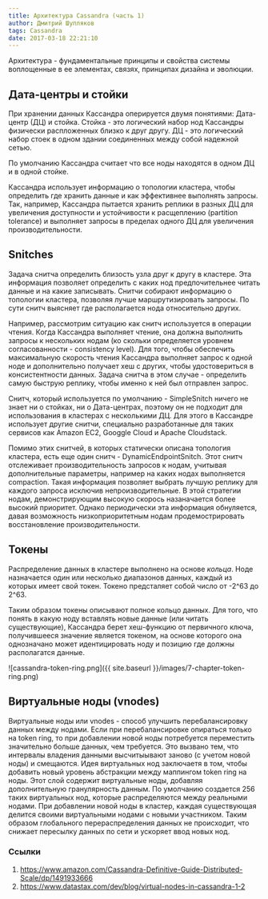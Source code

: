 ```yaml
---
title: Архитектура Cassandra (часть 1)
author: Дмитрий Шупляков
tags: Cassandra
date: 2017-03-18 22:21:10
---
```

Архитектура - фундаментальные принципы и свойства системы воплощенные в ее элементах, связях, принципах дизайна и эволюции.

<!-- more -->

## Дата-центры и стойки
При хранении данных Кассандра оперируется двумя понятиями: Дата-центр (ДЦ) и стойка. Стойка - это логический набор нод Кассандры физически распложенных близко к друг другу. ДЦ - это логический набор стоек в одном здании соединенных между собой надежной сетью.

По умолчанию Кассандра считает что все ноды находятся в одном ДЦ и в одной стойке.

Кассандра использует информацию о топологии кластера, чтобы определить где хранить данные и как эффективнее выполнять запросы. Так, например, Кассандра пытается хранить реплики в разных ДЦ для увеличения доступности и устойчивости к расщеплению (partition tolerance) и выполняет запросы в пределах одного ДЦ для увеличения производительности.

## Snitches
Задача снитча определить близость узла друг к другу в кластере. Эта информация позволяет определить с каких нод предпочительнее читать данные и на какие записывать. Снитчи собирают информацию о топологии кластера, позволяя лучше маршрутизировать запросы. По сути снитч выясняет где располагается нода относительно других.

Например, рассмотрим ситуацию как снитч используется в операции чтения. Когда Кассандра выполняет чтение, она должна выполнить запросы к нескольких нодам (ко скольки определяется уровнем согласованности - consistency level). Для того, чтобы обеспечить максимальную скорость чтения Кассандра выполняет запрос к одной ноде и дополнительно получает хеш с других, чтобы удостовериться в консистентности данных. Задача снитча в этом случае - определить самую быструю реплику, чтобы именно к ней был отправлен запрос.

Снитч, который используется по умолчанию - SimpleSnitch ничего не знает ни о стойках, ни о Дата-центрах, поэтому он не подходит для использования в кластерах с несколькими ДЦ. Для этого в Кассандре использует другие снитчи, специально разработанные для таких сервисов как Amazon EC2, Googgle Cloud и Apache Cloudstack.

Помимо этих снитчей, в которых статически описана топология кластера, есть еще один снитч - DynamicEndpointSnitch. Этот снитч отслеживает производительность запросов к нодам, учитывая дополнительные параметры, например на каких нодах выполняется compaction. Такая информация позволяет выбрать лучшую реплику для каждого запроса исключив непроизводительные. В этой стратегии нодам, демонстрирующим высокую скорось назаначается более высокий приоритет. Однако периодически эта информация обнуляется, давая возможность  низкоприоритетным нодам  продемострировать восстановление производительности.

## Токены
Распределение данных в кластере выполнено на основе _кольца_. Ноде назначается один или несколько диапазонов данных, каждый из которых имеет свой токен. Токено предсталяет собой число от -2^63 до 2^63.

Таким образом токены описывают полное кольцо данных. Для того, что понять в какую ноду вставлять новые данные (или читать существующие), Кассандра берет хеш-функцию от первичного ключа, получившееся значение является токеном, на основе которого она однозначано может идентицировать ноду и позицию где должны располагатся данные.

![cassandra-token-ring.png]({{ site.baseurl }}/images/7-chapter-token-ring.png)

## Виртуальные ноды (vnodes)
Виртуальные ноды или vnodes - способ улучшить перебалансировку данных между нодами. Если при перебалансировке опираться только на token ring, то при добавлении новой ноды потребуется переместить значительно больше данных, чем требуется. Это вызвано тем, что интервалы владения данными высчитыывают заново (с учетом новой ноды) и смещаются. Идея виртуальных нод заключаетя в том, чтобы добавить новый уровень абстракции между маппингом token ring на ноды. Этот слой содержит виртуальные ноды, добавляя дополнительную гранулярность данным. По умолчанию создается 256 таких виртуальных нод, которые распределяются между реальными нодами. При добавлении новой ноды в кластер, каждая существующая делится своими виртуальными нодами с новыми участником. Таким образом глобального перераспределения данных не происходит, что снижает пересылку данных по сети и ускоряет ввод новых нод. 

### Ссылки
1. https://www.amazon.com/Cassandra-Definitive-Guide-Distributed-Scale/dp/1491933666
2. https://www.datastax.com/dev/blog/virtual-nodes-in-cassandra-1-2
